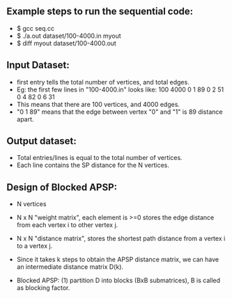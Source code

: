 ## Example steps to run the sequential code: 
* $ gcc seq.cc
* $ ./a.out dataset/100-4000.in myout
* $ diff myout dataset/100-4000.out


## Input Dataset: 
* first entry tells the total number of vertices, and total edges. 
* Eg: the first few lines in "100-4000.in" looks like: 
 100 4000 
 0 1 89 
 0 2 51 
 0 4 82 
 0 6 31 
 * This means that there are 100 vertices, and 4000 edges.
 * "0 1 89" means that the edge between vertex "0" and "1" is 89 distance apart. 

 ## Output dataset: 
 * Total entries/lines is equal to the total number of vertices.
 * Each line contains the SP distance for the N vertices. 

##  Design of Blocked APSP: 
* N vertices
* N x N "weight matrix", each element is >=0 stores the edge distance from each vertex i to other vertex j. 
* N x N "distance matrix", stores the shortest path distance from a vertex i to a vertex j. 
* Since it takes k steps to obtain the APSP distance matrix, we can have an intermediate distance matrix D(k). 

* Blocked APSP: (1) partition D into blocks (BxB submatrices), B is called as blocking factor. 

